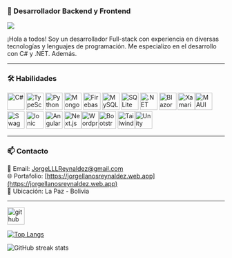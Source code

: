 ### 👋 Desarrollador Backend y Frontend
![](https://64.media.tumblr.com/4ac57db98021ffd3a4e6717dee097802/4ae47e59d4f3527b-fb/s500x750/62f2e9fefe4f607ee1543c58702dea229dcd4e63.gifv)

¡Hola a todos! Soy un desarrollador Full-stack con experiencia en diversas tecnologías y lenguajes de programación. Me especializo en el desarrollo con C# y .NET. Además.

---
### 🛠 Habilidades

<img src="https://64.media.tumblr.com/61add88b0e6fdc7611f18cebdf98869c/c2326cc25074a51b-18/s500x750/bd84033e745f2a098945bd78a969624225264cd4.pnj" alt="C#" height="40"/> <img src="https://64.media.tumblr.com/d5c9939a15bf553dee24da0283325de6/79e98357a0b66d5b-ab/s500x750/c51da56ce17266ede8326cf30bd5bc67885e9084.pnj" alt="TypeScript" height="40"/> <img src="https://64.media.tumblr.com/6062d5b2b8e03948256b824994f4c162/92ac06fb876cc081-79/s1280x1920/654258950c504323a3a27728a683702dcb3e4199.pnj" alt="Python" height="40"/> <img src="https://64.media.tumblr.com/81bd85109cc14cc4132a139d80be0aaa/92ac06fb876cc081-01/s640x960/e1bb4437e4fab10b49caeb872c26ac1fa39acbbb.pnj" alt="MongoDB" height="40"/> <img src="https://64.media.tumblr.com/6708817a23b0c59f91960f5cfe5ec0bc/92ac06fb876cc081-a9/s500x750/ffa1814342aca0f625637065e07c37e7700fcee9.pnj" alt="Firebase" height="40"/> <img src="https://64.media.tumblr.com/409aa0fc7af7f4b22f9aa3564969d009/92ac06fb876cc081-6d/s640x960/9b8303cc4dcefe6527c2e2d73416a410e6dfbb9a.pnj" alt="MySQL" height="40"/> <img src="https://64.media.tumblr.com/9165ce2b65cfa6138d3dadbacd05920a/9d71a6a49f20cad6-ca/s1280x1920/3ef3d17d5c19e8c0cd99a9a3596039e2a3547a7c.pnj" alt="SQLite" height="40"/> <img src="https://64.media.tumblr.com/7eac2ea39753db04532bd49613e4a934/92ac06fb876cc081-fc/s640x960/498e006b295dc0e7d9080587a524ca50a0cc65a6.pnj" alt=".NET" height="40"/> <img src="https://64.media.tumblr.com/ba72d1b10695810e772dbfe9ca810846/92ac06fb876cc081-ec/s1280x1920/bbde6732898540c547dce9c1b709f258f37b2e31.pnj" alt="Blazor" height="40"/> <img src="https://64.media.tumblr.com/4055b7d7c3daf6e2451d88fc31bcf4cb/79e98357a0b66d5b-2c/s250x400/2920626fb44e4e0d785a6eff0053fdc04f84b99c.pnj" alt="Xamarin Forms" height="40"/><img src="https://64.media.tumblr.com/c7aa281ba6647b8d16dabbd94b1cf901/92ac06fb876cc081-6f/s540x810/6a4b7881e26643d9fb2682df4449e46a93557a0e.pnj" alt="MAUI" height="40"/> <img src="https://64.media.tumblr.com/02851c4db83eb2308b6543427ef37cbe/9d71a6a49f20cad6-49/s250x400/a27089fdf0d9e3d7acb0b4fe18f0b1f1abf548a6.pnj" alt="Swagger" height="40"/> <img src="https://64.media.tumblr.com/5315efd13abbaa8c8b6173d09005578b/92ac06fb876cc081-00/s250x400/f0d37e0b0f70b420b3a0a51de4ef1019a2603c9c.pnj" alt="Ionic" height="40"/> <img src="https://64.media.tumblr.com/26ec0f2d36b1e84dd62f1a52a41066bd/92ac06fb876cc081-78/s500x750/2fd33f2b5eb56d24f40b3a7acba2ccddb3632391.pnj" alt="Angular" height="40"/> <img src="https://64.media.tumblr.com/7a7836046aeea9dc5c4155080dcbeb74/92ac06fb876cc081-cf/s500x750/ab680abfe903b2e0817131dd90d016c7c1ea7e46.pnj" alt="Next.js" height="40"/><img src="https://64.media.tumblr.com/5d584cf740af546b81c8df3794531264/79e98357a0b66d5b-bb/s540x810/2b00c6fd0309f3cefba4be141b643eca976f1820.pnj" alt="Wordpress" height="40"/><img src="https://64.media.tumblr.com/68bc382f2b43e4f7758e812a4316de06/92ac06fb876cc081-35/s640x960/a386eca6f487208470da9eaaa8b88f033c37963c.pnj" alt="Bootstrap" height="40"/> <img src="https://64.media.tumblr.com/10dde94b0d8351e87deaf3a20b92ab4e/79e98357a0b66d5b-b5/s2048x3072/6b132bfd1792e83c69f3831decdd6c4bf74291a9.pnj" alt="Tailwind CSS" height="40"/><img src="https://64.media.tumblr.com/2338b03766bf0a6529cf634e85a15268/79e98357a0b66d5b-54/s1280x1920/c3bbfe63f20b98d90b7e578b061029f34a358387.pnj" alt="Unity" height="40"/>

---

### 📫 Contacto

📧 Email: JorgeLLLReynaldez@gmail.com  
🌐 Portafolio: [https://jorgellanosreynaldez.web.app](https://jorgellanosreynaldez.web.app)  
📍 Ubicación: La Paz - Bolivia  

---

[<img src='https://cdn.jsdelivr.net/npm/simple-icons@3.0.1/icons/github.svg' alt='github' height='40'>](https://github.com/JorgeLlanosReynaldez)  

[![Top Langs](https://github-readme-stats.vercel.app/api/top-langs/?username=JorgeLlanosReynaldez)](https://github.com/anuraghazra/github-readme-stats)

![GitHub streak stats](https://streak-stats.demolab.com/?user=JorgeLlanosReynaldez)

